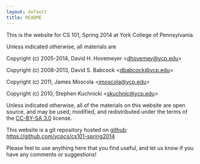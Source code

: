 ```yaml
---
layout: default
title: README
---
```


This is the website for CS 101, Spring 2014 at York College of
Pennsylvania.

Unless indicated otherwise, all materials are

Copyright (c) 2005-2014, David H. Hovemeyer &lt;<dhovemey@ycp.edu>&gt;

Copyright (c) 2008-2013, David S. Babcock &lt;<dbabcock@ycp.edu>&gt;

Copyright (c) 2011, James Moscola &lt;<jmoscola@ycp.edu>&gt;

Copyright (c) 2010, Stephen Kuchnicki &lt;<skuchnic@ycp.edu>&gt;

Unless indicated otherwise, all of the materials on this website
are open source, and may be used, modified, and redistributed
under the terms of the <a href="http://creativecommons.org/licenses/by-sa/3.0/us/">CC-BY-SA 3.0</a>
license.

This website is a git repository hosted on [github](https://github.com): <https://github.com/ycpcs/cs101-spring2014>

Please feel to use anything here that you find useful,
and let us know if you have any comments or suggestions!
